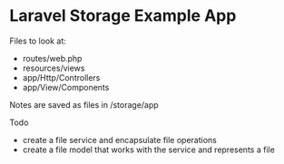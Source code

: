 # Laravel Storage Example App

Files to look at:
- routes/web.php
- resources/views
- app/Http/Controllers
- app/View/Components

Notes are saved as files in /storage/app

Todo
- create a file service and encapsulate file operations
- create a file model that works with the service and represents a file
